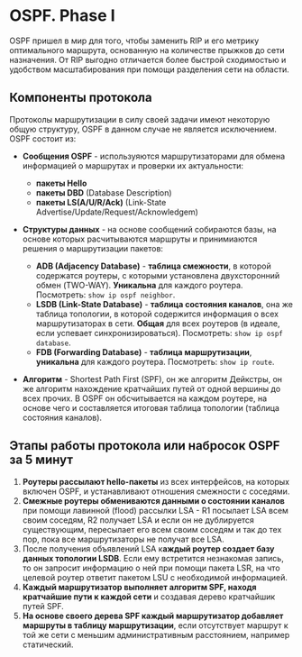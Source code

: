 # OSPF. Phase I

OSPF пришел в мир для того, чтобы заменить RIP и его метрику оптимального маршрута, основанную на количестве прыжков до сети назначения. От RIP выгодно отличается более быстрой сходимостью и удобством масштабирования при помощи разделения сети на области.

## Компоненты протокола

Протоколы маршрутизации в силу своей задачи имеют некоторую общую структуру, OSPF в данном случае не является исключением. OSPF состоит из:

- **Сообщения OSPF** - используяются маршрутизаторами для обмена информацией о маршрутах и проверки их актуальности:

    - **пакеты Hello**
    - **пакеты DBD** (Database Description)
    - **пакеты LS(A/U/R/Ack)** (Link-State Advertise/Update/Request/Acknowledgem)

- **Структуры данных** - на основе сообщений собираются базы, на основе которых расчитываются маршруты и принимиаются решения о маршрутизации пакетов:

    - **ADB (Adjacency Database)** - **таблица смежности**, в которой содержатся роутеры, с которыми установлена двухсторонний обмен (TWO-WAY). **Уникальна** для каждого роутера. Посмотреть: `show ip ospf neighbor`.
    - **LSDB (Link-State Database)** - **таблица состояния каналов**, она же таблица топологии, в которой содержится информация о всех маршрутизаторах в сети. **Общая** для всех роутеров (в идеале, если успевает синхронизироваться). Посмотреть: `show ip ospf database`.
    - **FDB (Forwarding Database)** - **таблица маршрутизации**, **уникальна** для каждого роутера. Посмотреть: `show ip route`.
    
- **Алгоритм** - Shortest Path First (SPF), он же алгоритм Дейкстры, он же алгоритм нахождение кратчайших путей от одной вершины до всех прочих. В OSPF он обсчитывается на каждом роутере, на основе чего и составляется итоговая таблица топологии (таблица состояния каналов).

## Этапы работы протокола или набросок OSPF за 5 минут

1. **Роутеры рассылают hello-пакеты** из всех интерфейсов, на которых включен OSPF, и устанавливают отношения смежности с соседями.
2. **Смежные роутеры обмениваются данными о состоянии каналов** при помощи лавинной (flood) рассылки LSA - R1 посылает LSA всем своим соседям, R2 получает LSA и если он не дублируется существующим, пересылает его всем своим соседям и так до тех пор, пока все маршрутизаторы не получат все LSA.
3. После получения объявлений LSA к**аждый роутер создает базу данных топологии LSDB**. Если ему встретится незнакомая запись, то он запросит информацию о ней при помощи пакета LSR, на что целевой роутер ответит пакетом LSU с необходимой информацией.
4. **Каждый маршрутизатор выполняет алгоритм SPF, находя кратчайшие пути к каждой сети** и создавая дерево кратчайшик путей SPF.
5. **На основе своего дерева SPF каждый маршрутизатор добавляет маршруты в таблицу маршрутизации**, если отсутствует маршрут к той же сети с меньшим административным расстоянием, например статический.